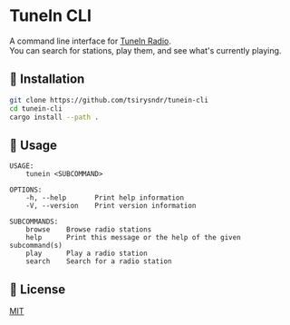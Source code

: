 # TuneIn CLI

A command line interface for [TuneIn Radio](https://tunein.com).<br />
You can search for stations, play them, and see what's currently playing.

## 🚚 Installation
```bash
git clone https://github.com/tsirysndr/tunein-cli
cd tunein-cli
cargo install --path .
```

## 🚀 Usage
```
USAGE:
    tunein <SUBCOMMAND>

OPTIONS:
    -h, --help       Print help information
    -V, --version    Print version information

SUBCOMMANDS:
    browse    Browse radio stations
    help      Print this message or the help of the given subcommand(s)
    play      Play a radio station
    search    Search for a radio station
```

## 📝 License
[MIT](LICENSE)
